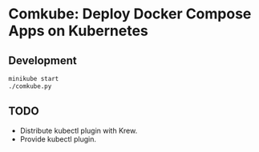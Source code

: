 # Comkube: Deploy Docker Compose Apps on Kubernetes

## Development

```bash
minikube start
./comkube.py
```

## TODO

- Distribute kubectl plugin with Krew.
- Provide kubectl plugin.
